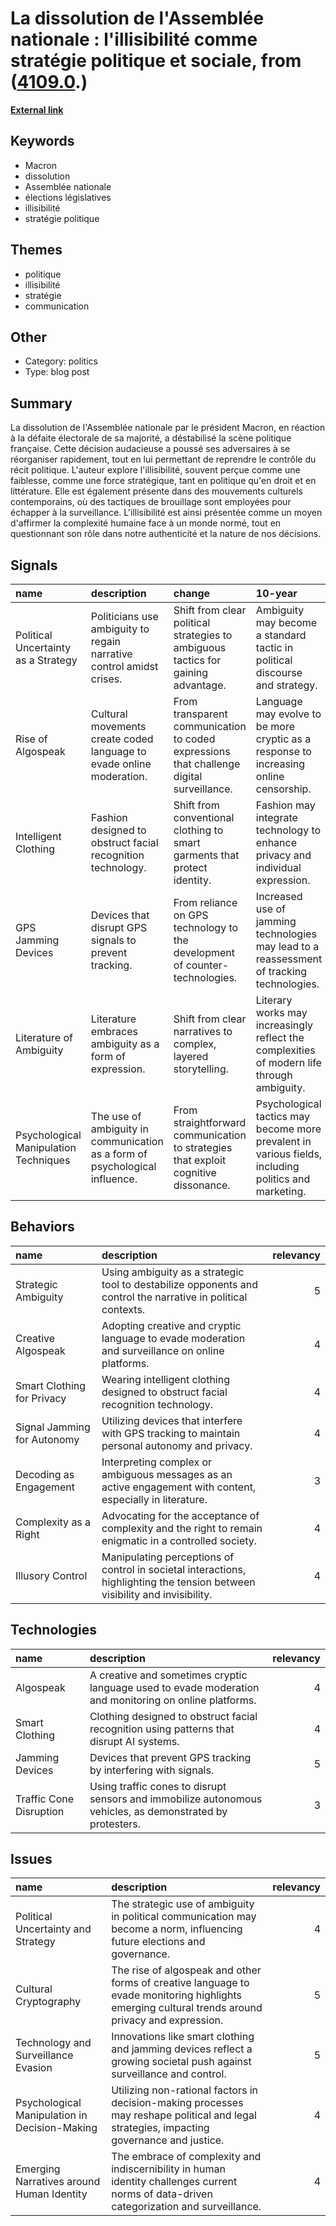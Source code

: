 # __La dissolution de l'Assemblée nationale : l'illisibilité comme stratégie politique et sociale__, from ([4109.0](https://kghosh.substack.com/p/4109.0).)

__[External link](https://mariedolle.substack.com/p/lillisibilite-atout-ou-mal-du-siecle)__



## Keywords

* Macron
* dissolution
* Assemblée nationale
* élections législatives
* illisibilité
* stratégie politique

## Themes

* politique
* illisibilité
* stratégie
* communication

## Other

* Category: politics
* Type: blog post

## Summary

La dissolution de l'Assemblée nationale par le président Macron, en réaction à la défaite électorale de sa majorité, a déstabilisé la scène politique française. Cette décision audacieuse a poussé ses adversaires à se réorganiser rapidement, tout en lui permettant de reprendre le contrôle du récit politique. L'auteur explore l'illisibilité, souvent perçue comme une faiblesse, comme une force stratégique, tant en politique qu'en droit et en littérature. Elle est également présente dans des mouvements culturels contemporains, où des tactiques de brouillage sont employées pour échapper à la surveillance. L'illisibilité est ainsi présentée comme un moyen d'affirmer la complexité humaine face à un monde normé, tout en questionnant son rôle dans notre authenticité et la nature de nos décisions.

## Signals

| name                                  | description                                                                 | change                                                                                   | 10-year                                                                                              | driving-force                                                                        |   relevancy |
|:--------------------------------------|:----------------------------------------------------------------------------|:-----------------------------------------------------------------------------------------|:-----------------------------------------------------------------------------------------------------|:-------------------------------------------------------------------------------------|------------:|
| Political Uncertainty as a Strategy   | Politicians use ambiguity to regain narrative control amidst crises.        | Shift from clear political strategies to ambiguous tactics for gaining advantage.        | Ambiguity may become a standard tactic in political discourse and strategy.                          | The need for politicians to adapt and survive in unpredictable political landscapes. |           4 |
| Rise of Algospeak                     | Cultural movements create coded language to evade online moderation.        | From transparent communication to coded expressions that challenge digital surveillance. | Language may evolve to be more cryptic as a response to increasing online censorship.                | The desire for privacy and autonomy in a monitored digital environment.              |           4 |
| Intelligent Clothing                  | Fashion designed to obstruct facial recognition technology.                 | Shift from conventional clothing to smart garments that protect identity.                | Fashion may integrate technology to enhance privacy and individual expression.                       | Growing concerns over surveillance and personal privacy.                             |           5 |
| GPS Jamming Devices                   | Devices that disrupt GPS signals to prevent tracking.                       | From reliance on GPS technology to the development of counter-technologies.              | Increased use of jamming technologies may lead to a reassessment of tracking technologies.           | A reaction against pervasive surveillance and control through technology.            |           5 |
| Literature of Ambiguity               | Literature embraces ambiguity as a form of expression.                      | Shift from clear narratives to complex, layered storytelling.                            | Literary works may increasingly reflect the complexities of modern life through ambiguity.           | Cultural shifts towards valuing complexity and depth in storytelling.                |           3 |
| Psychological Manipulation Techniques | The use of ambiguity in communication as a form of psychological influence. | From straightforward communication to strategies that exploit cognitive dissonance.      | Psychological tactics may become more prevalent in various fields, including politics and marketing. | The understanding of human psychology and decision-making processes.                 |           4 |

## Behaviors

| name                        | description                                                                                                                 |   relevancy |
|:----------------------------|:----------------------------------------------------------------------------------------------------------------------------|------------:|
| Strategic Ambiguity         | Using ambiguity as a strategic tool to destabilize opponents and control the narrative in political contexts.               |           5 |
| Creative Algospeak          | Adopting creative and cryptic language to evade moderation and surveillance on online platforms.                            |           4 |
| Smart Clothing for Privacy  | Wearing intelligent clothing designed to obstruct facial recognition technology.                                            |           4 |
| Signal Jamming for Autonomy | Utilizing devices that interfere with GPS tracking to maintain personal autonomy and privacy.                               |           4 |
| Decoding as Engagement      | Interpreting complex or ambiguous messages as an active engagement with content, especially in literature.                  |           3 |
| Complexity as a Right       | Advocating for the acceptance of complexity and the right to remain enigmatic in a controlled society.                      |           4 |
| Illusory Control            | Manipulating perceptions of control in societal interactions, highlighting the tension between visibility and invisibility. |           4 |

## Technologies

| name                    | description                                                                                               |   relevancy |
|:------------------------|:----------------------------------------------------------------------------------------------------------|------------:|
| Algospeak               | A creative and sometimes cryptic language used to evade moderation and monitoring on online platforms.    |           4 |
| Smart Clothing          | Clothing designed to obstruct facial recognition using patterns that disrupt AI systems.                  |           4 |
| Jamming Devices         | Devices that prevent GPS tracking by interfering with signals.                                            |           5 |
| Traffic Cone Disruption | Using traffic cones to disrupt sensors and immobilize autonomous vehicles, as demonstrated by protesters. |           3 |

## Issues

| name                                          | description                                                                                                                                       |   relevancy |
|:----------------------------------------------|:--------------------------------------------------------------------------------------------------------------------------------------------------|------------:|
| Political Uncertainty and Strategy            | The strategic use of ambiguity in political communication may become a norm, influencing future elections and governance.                         |           4 |
| Cultural Cryptography                         | The rise of algospeak and other forms of creative language to evade monitoring highlights emerging cultural trends around privacy and expression. |           5 |
| Technology and Surveillance Evasion           | Innovations like smart clothing and jamming devices reflect a growing societal push against surveillance and control.                             |           5 |
| Psychological Manipulation in Decision-Making | Utilizing non-rational factors in decision-making processes may reshape political and legal strategies, impacting governance and justice.         |           4 |
| Emerging Narratives around Human Identity     | The embrace of complexity and indiscernibility in human identity challenges current norms of data-driven categorization and surveillance.         |           4 |